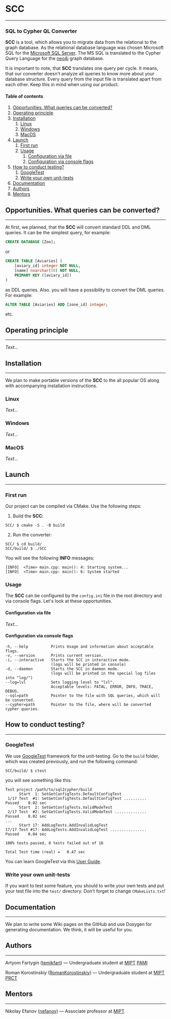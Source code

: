 # SCC
---
### SQL to Cypher QL Converter

**SCC** is a tool, which allows you to migrate data
from the relational to the graph database.
As the relational database language was chosen Microsoft SQL
for the [Microsoft SQL Server](https://www.microsoft.com/en-gb/sql-server/sql-server-2019?rtc=2).
The MS SQL is translated to the Cypher Query Language for the 
[neo4j](https://neo4j.com/) graph database.

It is important to note, that **SCC** translates one query per cycle.
It means, that our converter doesn't analyze all queries to know more
about your database structure.
Every query from the input file is translated apart from each other.
Keep this in mind when using our product.

#### Table of contents

1. [Opportunities. What queries can be converted?](#Opportunities.-What-queries-can-be-converted?)
2. [Operating principle](#Operating-principle)
3. [Installation](#Installation)
   1. [Linux](#Linux)
   2. [Windows](#Windows)
   3. [MacOS](#MacOS)
4. [Launch](#Launch)
   1. [First run](#First-run)
   2. [Usage](#Usage)
      1. [Configuration via file](#Configuration-via-file)
      2. [Configuration via console flags](#Configuration-via-console-flags)
5. [How to conduct testing?](#How-to-conduct-testing?)
   1. [GoogleTest](#GoogleTest)
   2. [Write your own unit-tests](#Write-your-own-unit-tests)
6. [Documentation](#Documentation)
7. [Authors](#Authors)
8. [Mentors](#Mentors)


## Opportunities. What queries can be converted?

---

At first, we planned, that the **SCC** will convert standard DDL and DML queries.
It can be the simplest query, for example:
```SQL
CREATE DATABASE [Zoo];
```
or
```SQL
CREATE TABLE [Aviaries] (
    [aviary_id] integer NOT NULL,
    [name] nvarchar(50) NOT NULL,
    PRIMARY KEY ([aviary_id])
)
```
as DDL queries. Also. you will have a possibility to convert the DML queries.
For example:
```SQL
ALTER TABLE [Aviaries] ADD [zone_id] integer;
```
etc.

## Operating principle

---
_Text..._

## Installation

---
We plan to make portable versions of the **SCC** to the all popular OS
along with accompanying installation instructions.

### Linux
_Text..._
### Windows
_Text..._
### MacOS
_Text..._

## Launch

---
### First run
Our project can be compiled via CMake. Use the following steps:
1. Build the **SCC**:
```shell
SCC/ $ cmake -S . -B build
```
2. Run the converter:
```shell
SCC/ $ cd build/
SCC/build/ $ ./SCC
```
You will see the following **INFO** messages:
```
[INFO]  <Time> main.cpp: main(): 4: Starting system...
[INFO]  <Time> main.cpp: main(): 6: System started
```

### Usage
The **SCC** can be configured by the `config.ini` file in the root directory
and via console flags. Let's look at these opportunities.

#### Configuration via file
_Text..._

#### Configuration via console flags
```
-h, --help          Prints Usage and information about acceptable flags.
-v, --version       Prints current version.
-i, --interactive   Starts the SCC in interactive mode.
                    (logs will be printed in console)
-d, --daemon        Starts the SCC in daemon mode.
                    (logs will be printed in the special log files into "log/")
--log=lvl           Sets logging level to "lvl".
                    Acceptable levels: FATAL, ERROR, INFO, TRACE, DEBUG.
--sql=path          Pointer to the file with SQL queries, which will be converted.
--cypher=path       Pointer to the file, where will be converted cypher queries.
```


## How to conduct testing?

---
### GoogleTest
We use [GoogleTest](https://github.com/google/googletest) 
framework for the unit-testing.
Go to the `build` folder, which was created previously,
and run the following command:
```shell
SCC/build/ $ ctest
```
you will see something like this:
```
Test project /path/to/sql2cypher/build
      Start  1: SetGetConfigTests.DefaultConfigTest
 1/17 Test  #1: SetGetConfigTests.DefaultConfigTest ..........   Passed    0.02 sec
      Start  2: SetGetConfigTests.ValidModeTest
 2/17 Test  #2: SetGetConfigTests.ValidModeTest ..............   Passed    0.02 sec
...
      Start 17: AddLogTests.AddInvalidLogTest
17/17 Test #17: AddLogTests.AddInvalidLogTest ................   Passed    0.04 sec

100% tests passed, 0 tests failed out of 16

Total Test time (real) =   0.47 sec
```
You can learn GoogleTest via this 
[User Guide](https://google.github.io/googletest/).

### Write your own unit-tests
If you want to test some feature, you should to write your own tests
and put your test file into the `test/` directory.
Don't forget to change `CMakeLists.txt`!

## Documentation

---
We plan to write some Wiki pages on the GitHub
and use Doxygen for generating documentation.
We think, it will be useful for you.

## Authors

---

Artyom Fartygin ([temikfart](https://github.com/temikfart)) —
Undergraduate student at [MIPT](https://mipt.ru) [PAMI](https://mipt.ru/education/departments/fpmi/)

Roman Korostinskiy ([RomanKorostinskiy](https://github.com/RomanKorostinskiy)) —
Undergraduate student at [MIPT](https://mipt.ru) [PRCT](https://mipt.ru/education/departments/frkt/)

## Mentors

---

Nikolay Efanov ([nefanov](https://github.com/nefanov)) —
Associate professor at [MIPT](https://mipt.ru)
